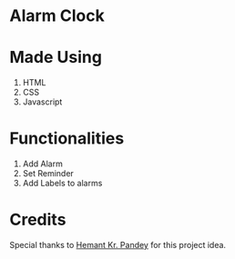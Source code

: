 # Alarm Clock

# Made Using
1. HTML
2. CSS
3. Javascript

# Functionalities
1. Add Alarm
2. Set Reminder
3. Add Labels to alarms

# Credits
Special thanks to [Hemant Kr. Pandey](https://github.com/hkp16721) for this project idea.

